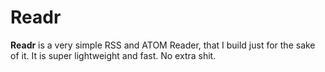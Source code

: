 Readr
=====
**Readr** is a very simple RSS and ATOM Reader, that I build just for the sake of it. It is super lightweight and fast. No extra shit. 